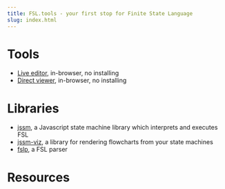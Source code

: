 ```yaml
---
title: FSL.tools - your first stop for Finite State Language
slug: index.html
---
```

# Tools

* [Live editor](https://stonecypher.github.io/jssm-viz-demo/graph_explorer.htm), in-browser, no installing
* [Direct viewer](https://stonecypher.github.io/jssm-viz-demo/graph_explorer.htm), in-browser, no installing

# Libraries

* [jssm](https://github.com/StoneCypher/jssm/), a Javascript state machine library which interprets and executes FSL
* [jssm-viz](https://github.com/StoneCypher/jssm-viz/), a library for rendering flowcharts from your state machines
* [fslp](https://github.com/StoneCypher/fslp/), a FSL parser

# Resources

